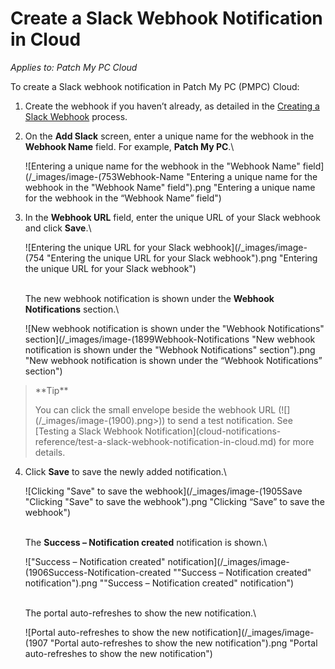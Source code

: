 # Create a Slack Webhook Notification in Cloud

_Applies to: Patch My PC Cloud_

To create a Slack webhook notification in Patch My PC (PMPC) Cloud:

1. Create the webhook if you haven’t already, as detailed in the [Creating a Slack Webhook](webhooks-reference/create-a-slack-webhook.md) process.
2.  On the **Add Slack** screen, enter a unique name for the webhook in the **Webhook Name** field. For example, **Patch My PC**.\


    ![Entering a unique name for the webhook in the "Webhook Name" field](/_images/image-(753Webhook-Name "Entering a unique name for the webhook in the \"Webhook Name\" field").png "Entering a unique name for the webhook in the “Webhook Name” field")


3.  In the **Webhook URL** field, enter the unique URL of your Slack webhook and click **Save**.\


    ![Entering the unique URL for your Slack webhook](/_images/image-(754 "Entering the unique URL for your Slack webhook").png "Entering the unique URL for your Slack webhook")

    \
    The new webhook notification is shown under the **Webhook Notifications** section.\


    ![New webhook notification is shown under the "Webhook Notifications" section](/_images/image-(1899Webhook-Notifications "New webhook notification is shown under the \"Webhook Notifications\" section").png "New webhook notification is shown under the “Webhook Notifications” section")

<blockquote class="wp-block-quote">
<p>**Tip**</p>
<p>You can click the small envelope beside the webhook URL (![](/_images/image-(1900).png>)) to send a test notification. See [Testing a Slack Webhook Notification](cloud-notifications-reference/test-a-slack-webhook-notification-in-cloud.md) for more details.</p>
</blockquote>

4.  Click **Save** to save the newly added notification.\


    ![Clicking "Save" to save the webhook](/_images/image-(1905Save "Clicking \"Save\" to save the webhook").png "Clicking “Save” to save the webhook")

    \
    The **Success – Notification created** notification is shown.\


    !["Success – Notification created" notification](/_images/image-(1906Success-Notification-created "\"Success – Notification created\" notification").png "&#x22;Success – Notification created&#x22; notification")

    \
    The portal auto-refreshes to show the new notification.\


    ![Portal auto-refreshes to show the new notification](/_images/image-(1907 "Portal auto-refreshes to show the new notification").png "Portal auto-refreshes to show the new notification")